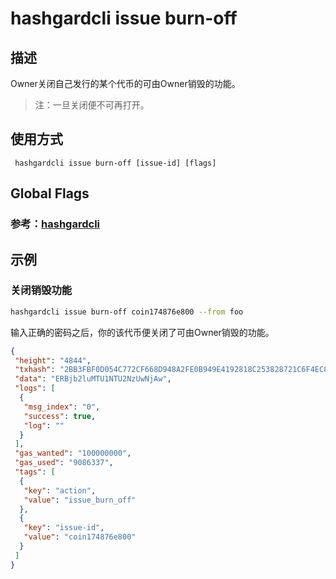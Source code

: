 # hashgardcli issue burn-off

## 描述
Owner关闭自己发行的某个代币的可由Owner销毁的功能。

>注：一旦关闭便不可再打开。

## 使用方式
```
 hashgardcli issue burn-off [issue-id] [flags]
```
## Global Flags

 ### 参考：[hashgardcli](../README.md)

## 示例

### 关闭销毁功能
```bash
hashgardcli issue burn-off coin174876e800 --from foo 
```
输入正确的密码之后，你的该代币便关闭了可由Owner销毁的功能。
```json
{
 "height": "4844",
 "txhash": "2BB3FBF0D054C772CF668D948A2FE0B949E4192818C253828721C6F4EC8F7BEF",
 "data": "ERBjb2luMTU1NTU2NzUwNjAw",
 "logs": [
  {
   "msg_index": "0",
   "success": true,
   "log": ""
  }
 ],
 "gas_wanted": "100000000",
 "gas_used": "9086337",
 "tags": [
  {
   "key": "action",
   "value": "issue_burn_off"
  },
  {
   "key": "issue-id",
   "value": "coin174876e800"
  }
 ]
}
```
